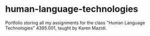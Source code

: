 # human-language-technologies
Portfolio storing all my assignments for the class "Human Language Technologies" 4395.001, taught by Karen Mazidi.
